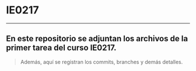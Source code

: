 # IE0217
-----------------------------------------------------------------------------
En este repositorio se adjuntan los archivos de la primer tarea del curso IE0217.
-----------------------------------------------------------------------------
>Además, aquí se registran los commits, branches y demás detalles.


